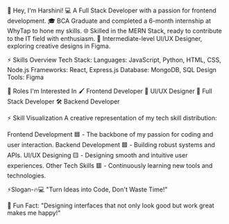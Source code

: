 👋 Hey, I'm Harshini!
💻 A Full Stack Developer with a passion for frontend development.
🎓 BCA Graduate and completed a 6-month internship at WhyTap to hone my skills.
🌐 Skilled in the MERN Stack, ready to contribute to the IT field with enthusiasm.
🎨 Intermediate-level UI/UX Designer, exploring creative designs in Figma.

⚡️ Skills Overview
Tech Stack:
Languages: JavaScript, Python, HTML, CSS, Node.js
Frameworks: React, Express.js
Database: MongoDB, SQL
Design Tools: Figma

🚀 Roles I'm Interested In
🖌️ Frontend Developer
🎨 UI/UX Designer
🌟 Full Stack Developer
🛠️ Backend Developer


⚡️ Skill Visualization
A creative representation of my tech skill distribution:

Frontend Development 🟦 - The backbone of my passion for coding and user interaction.
Backend Development 🟩 - Building robust systems and APIs.
UI/UX Designing 🟨 - Designing smooth and intuitive user experiences.
Other Tech Skills 🟥 - Continuously learning new tools and technologies.

⚡️Slogan-🔥💻 "Turn Ideas into Code, Don't Waste Time!"

🎉 Fun Fact:
"Designing interfaces that not only look good but work great makes me happy!"
